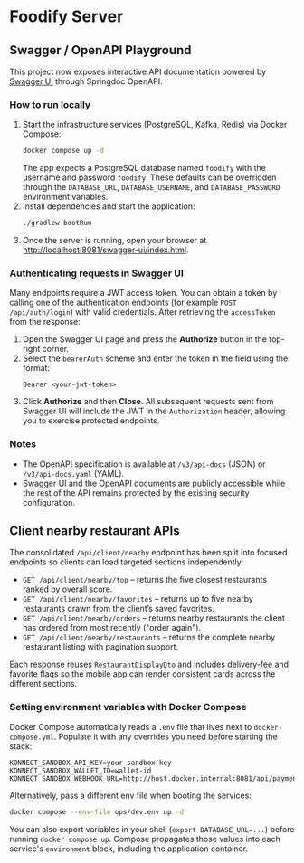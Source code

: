 # Foodify Server

## Swagger / OpenAPI Playground

This project now exposes interactive API documentation powered by [Swagger UI](https://swagger.io/tools/swagger-ui/) through Springdoc OpenAPI.

### How to run locally
1. Start the infrastructure services (PostgreSQL, Kafka, Redis) via Docker Compose:
   ```bash
   docker compose up -d
   ```
   The app expects a PostgreSQL database named `foodify` with the username and password `foodify`. These defaults can be overridden through the `DATABASE_URL`, `DATABASE_USERNAME`, and `DATABASE_PASSWORD` environment variables.
2. Install dependencies and start the application:
   ```bash
   ./gradlew bootRun
   ```
3. Once the server is running, open your browser at [http://localhost:8081/swagger-ui/index.html](http://localhost:8081/swagger-ui/index.html).

### Authenticating requests in Swagger UI
Many endpoints require a JWT access token. You can obtain a token by calling one of the authentication endpoints (for example `POST /api/auth/login`) with valid credentials. After retrieving the `accessToken` from the response:

1. Open the Swagger UI page and press the **Authorize** button in the top-right corner.
2. Select the `bearerAuth` scheme and enter the token in the field using the format:
   ```
   Bearer <your-jwt-token>
   ```
3. Click **Authorize** and then **Close**. All subsequent requests sent from Swagger UI will include the JWT in the `Authorization` header, allowing you to exercise protected endpoints.

### Notes
- The OpenAPI specification is available at `/v3/api-docs` (JSON) or `/v3/api-docs.yaml` (YAML).
- Swagger UI and the OpenAPI documents are publicly accessible while the rest of the API remains protected by the existing security configuration.

## Client nearby restaurant APIs

The consolidated `/api/client/nearby` endpoint has been split into focused endpoints so clients can
load targeted sections independently:

- `GET /api/client/nearby/top` – returns the five closest restaurants ranked by overall score.
- `GET /api/client/nearby/favorites` – returns up to five nearby restaurants drawn from the client’s
  saved favorites.
- `GET /api/client/nearby/orders` – returns nearby restaurants the client has ordered from most
  recently ("order again").
- `GET /api/client/nearby/restaurants` – returns the complete nearby restaurant listing with
  pagination support.

Each response reuses `RestaurantDisplayDto` and includes delivery-fee and favorite flags so the
mobile app can render consistent cards across the different sections.

### Setting environment variables with Docker Compose

Docker Compose automatically reads a `.env` file that lives next to `docker-compose.yml`. Populate it with any overrides you need before starting the stack:

```env
KONNECT_SANDBOX_API_KEY=your-sandbox-key
KONNECT_SANDBOX_WALLET_ID=wallet-id
KONNECT_SANDBOX_WEBHOOK_URL=http://host.docker.internal:8081/api/payments/konnect/webhook
```

Alternatively, pass a different env file when booting the services:

```bash
docker compose --env-file ops/dev.env up -d
```

You can also export variables in your shell (`export DATABASE_URL=...`) before running `docker compose up`. Compose propagates those values into each service's `environment` block, including the application container.
